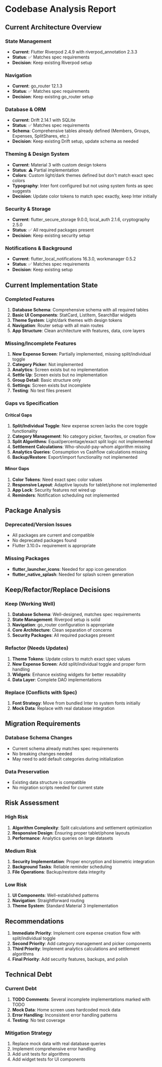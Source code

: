 # Codebase Analysis Report

## Current Architecture Overview

### State Management
- **Current**: Flutter Riverpod 2.4.9 with riverpod_annotation 2.3.3
- **Status**: ✅ Matches spec requirements
- **Decision**: Keep existing Riverpod setup

### Navigation
- **Current**: go_router 12.1.3
- **Status**: ✅ Matches spec requirements
- **Decision**: Keep existing go_router setup

### Database & ORM
- **Current**: Drift 2.14.1 with SQLite
- **Status**: ✅ Matches spec requirements
- **Schema**: Comprehensive tables already defined (Members, Groups, Expenses, SplitShares, etc.)
- **Decision**: Keep existing Drift setup, update schema as needed

### Theming & Design System
- **Current**: Material 3 with custom design tokens
- **Status**: ⚠️ Partial implementation
- **Colors**: Custom light/dark themes defined but don't match exact spec colors
- **Typography**: Inter font configured but not using system fonts as spec suggests
- **Decision**: Update color tokens to match spec exactly, keep Inter initially

### Security & Storage
- **Current**: flutter_secure_storage 9.0.0, local_auth 2.1.6, cryptography 2.5.0
- **Status**: ✅ All required packages present
- **Decision**: Keep existing security setup

### Notifications & Background
- **Current**: flutter_local_notifications 16.3.0, workmanager 0.5.2
- **Status**: ✅ Matches spec requirements
- **Decision**: Keep existing setup

## Current Implementation State

### Completed Features
1. **Database Schema**: Comprehensive schema with all required tables
2. **Basic UI Components**: StatCard, ListItem, SearchBar widgets
3. **Theme System**: Light/dark themes with design tokens
4. **Navigation**: Router setup with all main routes
5. **App Structure**: Clean architecture with features, data, core layers

### Missing/Incomplete Features
1. **New Expense Screen**: Partially implemented, missing split/individual toggle
2. **Category Picker**: Not implemented
3. **Analytics**: Screen exists but no implementation
4. **Settle Up**: Screen exists but no implementation
5. **Group Detail**: Basic structure only
6. **Settings**: Screen exists but incomplete
7. **Testing**: No test files present

### Gaps vs Specification

#### Critical Gaps
1. **Split/Individual Toggle**: New expense screen lacks the core toggle functionality
2. **Category Management**: No category picker, favorites, or creation flow
3. **Split Algorithms**: Equal/percentage/exact split logic not implemented
4. **Settlement Calculations**: Who-should-pay-whom algorithm missing
5. **Analytics Queries**: Consumption vs Cashflow calculations missing
6. **Backup/Restore**: Export/import functionality not implemented

#### Minor Gaps
1. **Color Tokens**: Need exact spec color values
2. **Responsive Layout**: Adaptive layouts for tablet/phone not implemented
3. **App Lock**: Security features not wired up
4. **Reminders**: Notification scheduling not implemented

## Package Analysis

### Deprecated/Version Issues
- All packages are current and compatible
- No deprecated packages found
- Flutter 3.10.0+ requirement is appropriate

### Missing Packages
- **flutter_launcher_icons**: Needed for app icon generation
- **flutter_native_splash**: Needed for splash screen generation

## Keep/Refactor/Replace Decisions

### Keep (Working Well)
1. **Database Schema**: Well-designed, matches spec requirements
2. **State Management**: Riverpod setup is solid
3. **Navigation**: go_router configuration is appropriate
4. **Core Architecture**: Clean separation of concerns
5. **Security Packages**: All required packages present

### Refactor (Needs Updates)
1. **Theme Tokens**: Update colors to match exact spec values
2. **New Expense Screen**: Add split/individual toggle and proper form handling
3. **Widgets**: Enhance existing widgets for better reusability
4. **Data Layer**: Complete DAO implementations

### Replace (Conflicts with Spec)
1. **Font Strategy**: Move from bundled Inter to system fonts initially
2. **Mock Data**: Replace with real database integration

## Migration Requirements

### Database Schema Changes
- Current schema already matches spec requirements
- No breaking changes needed
- May need to add default categories during initialization

### Data Preservation
- Existing data structure is compatible
- No migration scripts needed for current state

## Risk Assessment

### High Risk
1. **Algorithm Complexity**: Split calculations and settlement optimization
2. **Responsive Design**: Ensuring proper tablet/phone layouts
3. **Performance**: Analytics queries on large datasets

### Medium Risk
1. **Security Implementation**: Proper encryption and biometric integration
2. **Background Tasks**: Reliable reminder scheduling
3. **File Operations**: Backup/restore data integrity

### Low Risk
1. **UI Components**: Well-established patterns
2. **Navigation**: Straightforward routing
3. **Theme System**: Standard Material 3 implementation

## Recommendations

1. **Immediate Priority**: Implement core expense creation flow with split/individual toggle
2. **Second Priority**: Add category management and picker components
3. **Third Priority**: Implement analytics calculations and settlement algorithms
4. **Final Priority**: Add security features, backups, and polish

## Technical Debt

### Current Debt
1. **TODO Comments**: Several incomplete implementations marked with TODO
2. **Mock Data**: Home screen uses hardcoded mock data
3. **Error Handling**: Inconsistent error handling patterns
4. **Testing**: No test coverage

### Mitigation Strategy
1. Replace mock data with real database queries
2. Implement comprehensive error handling
3. Add unit tests for algorithms
4. Add widget tests for UI components
